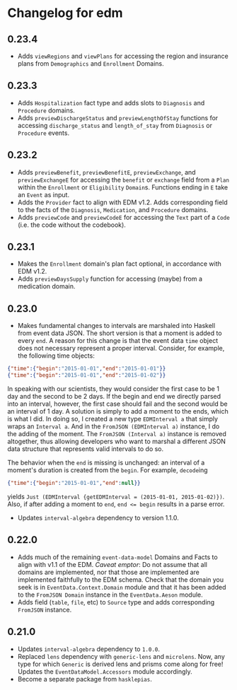 # Changelog for edm

## 0.23.4
* Adds `viewRegions` and `viewPlans` for accessing the region and insurance plans from `Demographics` and `Enrollment` Domains.

## 0.23.3

* Adds `Hospitalization` fact type and adds slots to `Diagnosis` and `Procedure` domains.
* Adds `previewDischargeStatus` and `previewLengthOfStay` functions for accessing `discharge_status` and `length_of_stay` from `Diagnosis` or `Procedure` events.

## 0.23.2

* Adds `previewBenefit`, `previewBenefitE`, `previewExchange`, and `previewExchangeE` for accessing the `benefit` or `exchange` field from a `Plan` within the `Enrollment` or `Eligibility` `Domain`s. Functions ending in `E` take an `Event` as input.
* Adds the `Provider` fact to align with EDM v1.2. Adds corresponding field to the facts of the `Diagnosis`, `Medication`, and `Procedure` domains.
* Adds `previewCode` and `previewCodeE` for accessing the `Text` part of a `Code` (i.e. the code without the codebook).

## 0.23.1

* Makes the `Enrollment` domain's plan fact optional, in accordance with EDM v1.2.
* Adds `previewDaysSupply` function for accessing (maybe) from a medication domain.

## 0.23.0

* Makes fundamental changes to intervals are marshaled into Haskell from event data JSON. The short version is that a moment is added to every `end`. A reason for this change is that the event data `time` object does not necessary represent a proper interval. Consider, for example, the following time objects:

```json
{"time":{"begin":"2015-01-01","end":"2015-01-01"}}
{"time":{"begin":"2015-01-01","end":"2015-01-02"}}
```

In speaking with our scientists, they would consider the first case to be 1 day and the second to be 2 days. If the begin and end we directly parsed into an interval, however, the first case should fail and the second would be an interval of 1 day. A solution is simply to add a moment to the ends, which is what I did. In doing so, I created a new type `EDMInterval a` that simply wraps an `Interval a`. And in the `FromJSON (EDMInterval a)` instance, I do the adding of the moment. The `FromJSON (Interval a)` instance is removed altogether, thus allowing developers who want to marshal a different JSON data structure that represents valid intervals to do so.

The behavior when the `end` is missing is unchanged: an interval of a moment's duration is created from the `begin`. For example, `decode`ing

```json
{"time":{"begin":"2015-01-01","end":null}}
```

yields `Just (EDMInterval {getEDMInterval = (2015-01-01, 2015-01-02)})`. Also, if after adding a moment to `end`, `end <= begin` results in a parse error.

* Updates `interval-algebra` dependency to version 1.1.0.

## 0.22.0

* Adds much of the remaining `event-data-model` Domains and Facts to align with v1.1 of the EDM. *Caveat emptor*: Do not assume that all domains are implemented, nor that those are implemented are implemented faithfully to the EDM schema. Check that the domain you seek is in `EventData.Context.Domain` module and that it has been added to the `FromJSON Domain` instance in the `EventData.Aeson` module.
* Adds field (`table`, `file`, etc) to `Source` type and adds corresponding `FromJSON` instance.

## 0.21.0

* Updates `interval-algebra` dependency to `1.0.0`.
* Replaced `lens` dependency with `generic-lens` and `microlens`. Now, any type for which `Generic` is derived lens and prisms come along for free! Updates the `EventDataModel.Accessors` module accordingly.
* Become a separate package from `hasklepias`.
